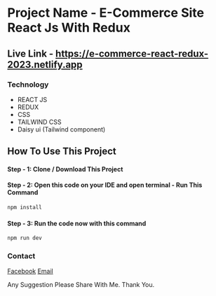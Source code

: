 # Project Name - E-Commerce Site React Js With Redux

## Live Link - https://e-commerce-react-redux-2023.netlify.app

### Technology
<ul>
  <li>REACT JS</li>
   <li>REDUX</li>
  <li>CSS</li>
  <li>TAILWIND CSS</li>
  <li>Daisy ui (Tailwind component)</li>
</ul>


## How To Use This Project 

#### Step - 1: Clone / Download This Project
#### Step - 2: Open this code on your IDE and open terminal - Run This Command 
```html
npm install
```
#### Step - 3: Run the code now with this command
```html
npm run dev
```

### Contact

[Facebook](https://www.facebook.com/people/Ali-Fiad-Ruddro/pfbid0AKcbNyrD24QkjkmthcRbD54jv9qMBtt6kTtBGS9XX7ezjMftkqnt4V7twg4fubXQl/)
[Email](mailto:aliruddro@gmail.com)

Any Suggestion Please Share With Me. Thank You.
